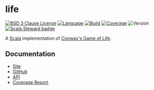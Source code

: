 # life

[![BSD 3 Clause License](https://img.shields.io/github/license/nigeleke/life?style=plastic)](https://github.com/nigeleke/life/blob/master/LICENSE)
[![Language](https://img.shields.io/badge/language-Scala-blue.svg?style=plastic)](https://www.scala-lang.org)
[![Build](https://img.shields.io/github/actions/workflow/status/nigeleke/life/acceptance.yml?style=plastic)](https://github.com/nigeleke/life/actions/workflows/acceptance.yml)
[![Coverage](https://img.shields.io/badge/dynamic/xml?style=plastic&color=success&label=coverage&query=round%28%28%2Fscoverage%2F%40statement-rate%20%2B%20%2Fscoverage%2F%40branch-rate%29%20div%202%29&suffix=%20%25&url=https%3A%2F%2Fnigeleke.github.io%2Flife%2Fcoverage%2Fscoverage.xml)](https://nigeleke.github.io/life/coverage)
![Version](https://img.shields.io/github/v/tag/nigeleke/life?style=plastic)
[![Scala Steward badge](https://img.shields.io/badge/Scala_Steward-helping-blue.svg?style=plastic&logo=data:image/png;base64,iVBORw0KGgoAAAANSUhEUgAAAA4AAAAQCAMAAAARSr4IAAAAVFBMVEUAAACHjojlOy5NWlrKzcYRKjGFjIbp293YycuLa3pYY2LSqql4f3pCUFTgSjNodYRmcXUsPD/NTTbjRS+2jomhgnzNc223cGvZS0HaSD0XLjbaSjElhIr+AAAAAXRSTlMAQObYZgAAAHlJREFUCNdNyosOwyAIhWHAQS1Vt7a77/3fcxxdmv0xwmckutAR1nkm4ggbyEcg/wWmlGLDAA3oL50xi6fk5ffZ3E2E3QfZDCcCN2YtbEWZt+Drc6u6rlqv7Uk0LdKqqr5rk2UCRXOk0vmQKGfc94nOJyQjouF9H/wCc9gECEYfONoAAAAASUVORK5CYII=)](https://scala-steward.org)

A [Scala](https://scala-lang.org/) implementation of [Conway's Game of Life](https://en.wikipedia.org/wiki/Conway%27s_Game_of_Life).

## Documentation

  * [Site](https://nigeleke.github.io/life)
  * [GitHub](https://github.com/nigeleke/life)
  * [API](https://nigeleke.github.io/life/api/index.html)
  * [Coverage Report](https://nigeleke.github.io/life/coverage/index.html)
